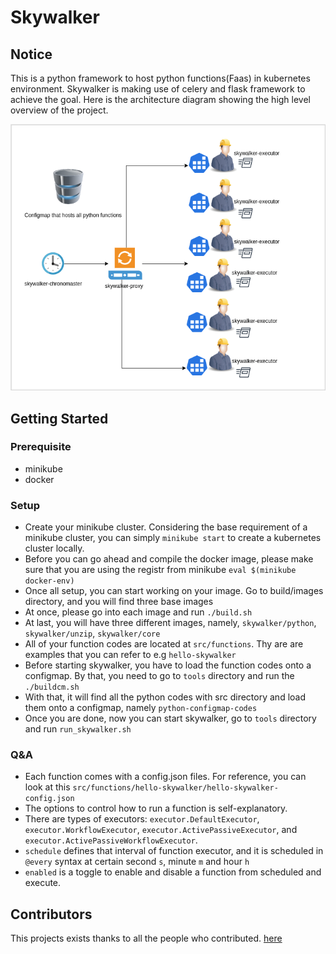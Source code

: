 # Skywalker
## Notice
This is a python framework to host python functions(Faas) in kubernetes environment. Skywalker is making use of celery and flask framework to achieve the goal. Here is the architecture diagram showing the high level overview of the project. 

![Alt text](docs/images/skywalker.drawio.png)

## Getting Started
### Prerequisite
* minikube
* docker
### Setup
* Create your minikube cluster. Considering the base requirement of a minikube cluster, you can simply `minikube start` to create a kubernetes cluster locally.
* Before you can go ahead and compile the docker image, please make sure that you are using the registr from minikube `eval $(minikube docker-env)`
* Once all setup, you can start working on your image. Go to build/images directory, and you will find three base images
* At once, please go into each image and run `./build.sh`
* At last, you will have three different images, namely, `skywalker/python`, `skywalker/unzip`, `skywalker/core`
* All of your function codes are located at `src/functions`. Thy are are examples that you can refer to e.g `hello-skywalker`
* Before starting skywalker, you have to load the function codes onto a configmap. By that, you need to go to `tools` directory and run the `./buildcm.sh` 
* With that, it will find all the python codes with src directory and load them onto a configmap, namely `python-configmap-codes`
* Once you are done, now you can start skywalker, go to `tools` directory and run `run_skywalker.sh`
### Q&A
* Each function comes with a config.json files. For reference, you can look at this `src/functions/hello-skywalker/hello-skywalker-config.json`
* The options to control how to run a function is self-explanatory. 
* There are types of executors: `executor.DefaultExecutor`, `executor.WorkflowExecutor`, `executor.ActivePassiveExecutor`, and `executor.ActivePassiveWorkflowExecutor`.
* `schedule` defines that interval of function executor, and it is scheduled in `@every` syntax at certain second `s`, minute `m` and hour `h`
* `enabled` is a toggle to enable and disable a function from scheduled and execute.
## Contributors
This projects exists thanks to all the people who contributed. 
<a href="https://github.com/yenonn/skywalker/contributors">here</a>
